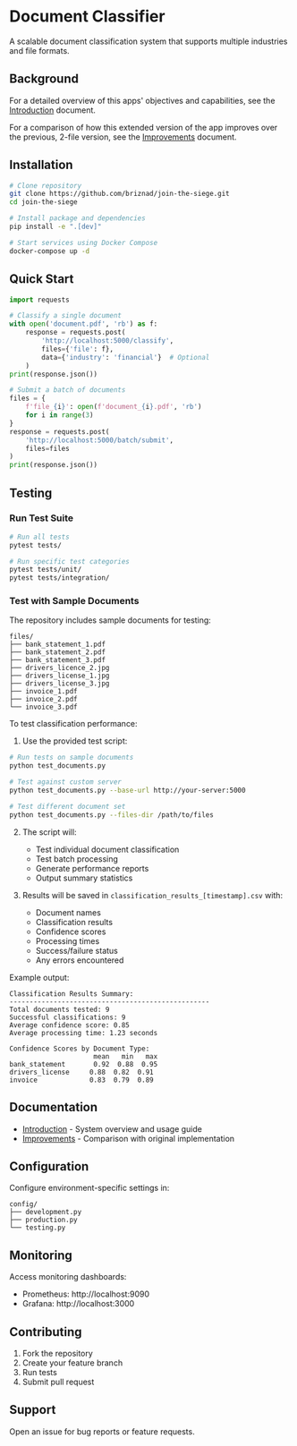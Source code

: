 # Document Classifier

A scalable document classification system that supports multiple industries and file formats.

## Background

For a detailed overview of this apps' objectives and capabilities, see the [Introduction](documentation/Introduction.md) document.

For a comparison of how this extended version of the app improves over the previous, 2-file version, see the [Improvements](documentation/Improvements.md) document.

## Installation

```bash
# Clone repository
git clone https://github.com/briznad/join-the-siege.git
cd join-the-siege

# Install package and dependencies
pip install -e ".[dev]"

# Start services using Docker Compose
docker-compose up -d
```

## Quick Start

```python
import requests

# Classify a single document
with open('document.pdf', 'rb') as f:
    response = requests.post(
        'http://localhost:5000/classify',
        files={'file': f},
        data={'industry': 'financial'}  # Optional
    )
print(response.json())

# Submit a batch of documents
files = {
    f'file_{i}': open(f'document_{i}.pdf', 'rb')
    for i in range(3)
}
response = requests.post(
    'http://localhost:5000/batch/submit',
    files=files
)
print(response.json())
```

## Testing

### Run Test Suite
```bash
# Run all tests
pytest tests/

# Run specific test categories
pytest tests/unit/
pytest tests/integration/
```

### Test with Sample Documents
The repository includes sample documents for testing:
```
files/
├── bank_statement_1.pdf
├── bank_statement_2.pdf
├── bank_statement_3.pdf
├── drivers_licence_2.jpg
├── drivers_license_1.jpg
├── drivers_license_3.jpg
├── invoice_1.pdf
├── invoice_2.pdf
└── invoice_3.pdf
```

To test classification performance:

1. Use the provided test script:
```bash
# Run tests on sample documents
python test_documents.py

# Test against custom server
python test_documents.py --base-url http://your-server:5000

# Test different document set
python test_documents.py --files-dir /path/to/files
```

2. The script will:
   - Test individual document classification
   - Test batch processing
   - Generate performance reports
   - Output summary statistics

3. Results will be saved in `classification_results_[timestamp].csv` with:
   - Document names
   - Classification results
   - Confidence scores
   - Processing times
   - Success/failure status
   - Any errors encountered

Example output:
```
Classification Results Summary:
--------------------------------------------------
Total documents tested: 9
Successful classifications: 9
Average confidence score: 0.85
Average processing time: 1.23 seconds

Confidence Scores by Document Type:
                     mean   min   max
bank_statement       0.92  0.88  0.95
drivers_license     0.88  0.82  0.91
invoice             0.83  0.79  0.89
```

## Documentation

- [Introduction](documentation/Introduction.md) - System overview and usage guide
- [Improvements](documentation/Improvements.md) - Comparison with original implementation

## Configuration

Configure environment-specific settings in:
```
config/
├── development.py
├── production.py
└── testing.py
```

## Monitoring

Access monitoring dashboards:
- Prometheus: http://localhost:9090
- Grafana: http://localhost:3000

## Contributing

1. Fork the repository
2. Create your feature branch
3. Run tests
4. Submit pull request

## Support

Open an issue for bug reports or feature requests.
